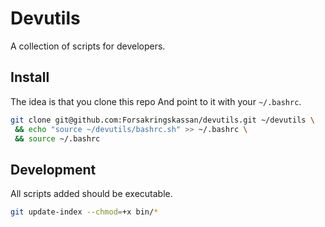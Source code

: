 # Devutils

A collection of scripts for developers.

## Install

The idea is that you clone this repo And point to it with your `~/.bashrc`.

```sh
git clone git@github.com:Forsakringskassan/devutils.git ~/devutils \
 && echo "source ~/devutils/bashrc.sh" >> ~/.bashrc \
 && source ~/.bashrc
```

## Development

All scripts added should be executable.

```sh
git update-index --chmod=+x bin/*
```
